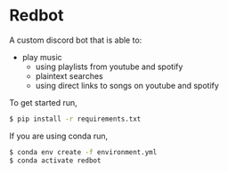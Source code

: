 # Redbot

A custom discord bot that is able to:

- play music
  - using playlists from youtube and spotify
  - plaintext searches
  - using direct links to songs on youtube and spotify

To get started run,

```zsh
$ pip install -r requirements.txt
```

If you are using conda run,

```zsh
$ conda env create -f environment.yml
$ conda activate redbot
```
